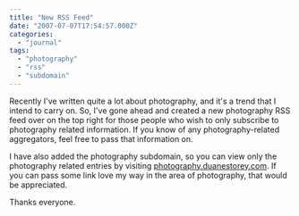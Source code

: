 ```yaml
---
title: "New RSS Feed"
date: "2007-07-07T17:54:57.000Z"
categories: 
  - "journal"
tags: 
  - "photography"
  - "rss"
  - "subdomain"
---
```


Recently I've written quite a lot about photography, and it's a trend that I intend to carry on. So, I've gone ahead and created a new photography RSS feed over on the top right for those people who wish to only subscribe to photography related information. If you know of any photography-related aggregators, feel free to pass that information on.

I have also added the photography subdomain, so you can view only the photography related entries by visiting [photography.duanestorey.com](http://photography.duanestorey.com). If you can pass some link love my way in the area of photography, that would be appreciated.

Thanks everyone.
